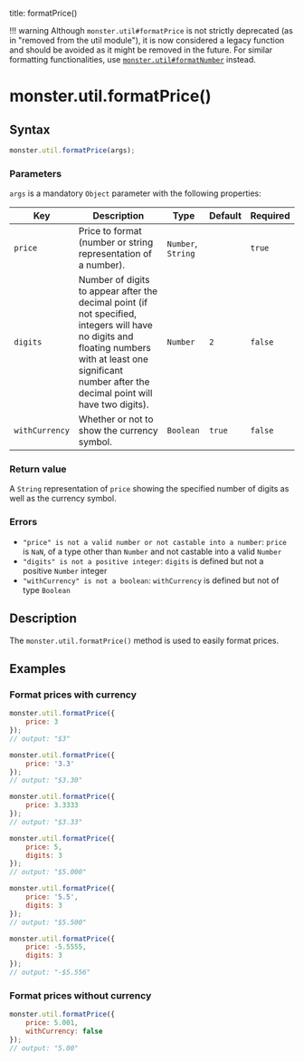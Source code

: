 title: formatPrice()

!!! warning
    Although `monster.util#formatPrice` is not strictly deprecated (as in "removed from the util module"), it is now considered a legacy function and should be avoided as it might be removed in the future. For similar formatting functionalities, use [`monster.util#formatNumber`](./formatNumber().md) instead.

# monster.util.formatPrice()

## Syntax
```javascript
monster.util.formatPrice(args);
```

### Parameters
`args` is a mandatory `Object` parameter with the following properties:

Key | Description | Type | Default | Required
--- | --- | --- | --- | ---
`price` | Price to format (number or string representation of a number). | `Number`, `String` | | `true`
`digits` | Number of digits to appear after the decimal point (if not specified, integers will have no digits and floating numbers with at least one significant number after the decimal point will have two digits). | `Number` | `2` | `false`
`withCurrency` | Whether or not to show the currency symbol. | `Boolean` | `true` | `false`

### Return value
A `String` representation of `price` showing the specified number of digits as well as the currency symbol.

### Errors

* `"price" is not a valid number or not castable into a number`: `price` is `NaN`, of a type other than `Number` and not castable into a valid `Number`
* `"digits" is not a positive integer`: `digits` is defined but not a positive `Number` integer
* `"withCurrency" is not a boolean`: `withCurrency` is defined but not of type `Boolean`

## Description
The `monster.util.formatPrice()` method is used to easily format prices.

## Examples
### Format prices with currency
```javascript
monster.util.formatPrice({
	price: 3
});
// output: "$3"

monster.util.formatPrice({
	price: '3.3'
});
// output: "$3.30"

monster.util.formatPrice({
	price: 3.3333
});
// output: "$3.33"

monster.util.formatPrice({
	price: 5,
	digits: 3
});
// output: "$5.000"

monster.util.formatPrice({
	price: '5.5',
	digits: 3
});
// output: "$5.500"

monster.util.formatPrice({
	price: -5.5555,
	digits: 3
});
// output: "-$5.556"
```
### Format prices without currency
```javascript
monster.util.formatPrice({
	price: 5.001,
	withCurrency: false
});
// output: "5.00"
```
